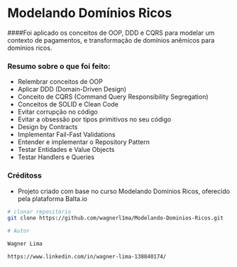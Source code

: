 # Modelando Domínios Ricos
####Foi aplicado os conceitos de OOP, DDD e CQRS para modelar um contexto de pagamentos, e transformação de domínios anêmicos para domínios ricos.

### Resumo sobre o que foi feito:

*   Relembrar conceitos de OOP
*   Aplicar DDD (Domain-Driven Design)
*   Conceito de CQRS (Command Query Responsibility Segregation)
*   Conceitos de SOLID e Clean Code
*   Evitar corrupção no código
*   Evitar a obsessão por tipos primitivos no seu código
*   Design by Contracts
*   Implementar Fail-Fast Validations
*   Entender e implementar o Repository Pattern
*   Testar Entidades e Value Objects
*   Testar Handlers e Queries

### Créditoss
*   Projeto criado com base no curso Modelando Domínios Ricos, oferecido pela plataforma Balta.io

```bash
# clonar repositório
git clone https://github.com/wagnerl1ma/Modelando-Dominios-Ricos.git

# Autor

Wagner Lima

https://www.linkedin.com/in/wagner-lima-138840174/